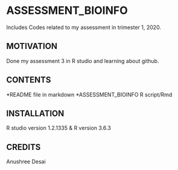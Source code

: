 # ASSESSMENT_BIOINFO
Includes Codes related to my assessment in trimester 1, 2020. 

## MOTIVATION
Done my assessment 3 in R studio and learning about github.

## CONTENTS
*README file in markdown
*ASSESSMENT_BIOINFO R script/Rmd

## INSTALLATION
R studio version 1.2.1335 & R version 3.6.3

## CREDITS
Anushree Desai